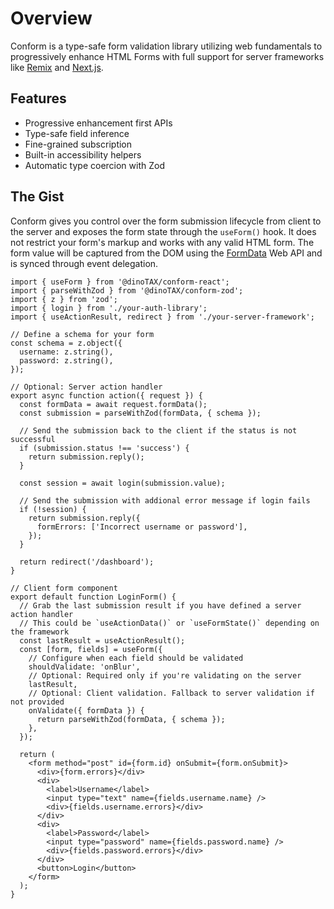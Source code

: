 # Overview

Conform is a type-safe form validation library utilizing web fundamentals to progressively enhance HTML Forms with full support for server frameworks like [Remix](https://remix.run) and [Next.js](https://nextjs.org).

## Features

- Progressive enhancement first APIs
- Type-safe field inference
- Fine-grained subscription
- Built-in accessibility helpers
- Automatic type coercion with Zod

## The Gist

Conform gives you control over the form submission lifecycle from client to the server and exposes the form state through the `useForm()` hook. It does not restrict your form's markup and works with any valid HTML form. The form value will be captured from the DOM using the [FormData](https://developer.mozilla.org/en-US/docs/Web/API/FormData) Web API and is synced through event delegation.

```tsx
import { useForm } from '@dinoTAX/conform-react';
import { parseWithZod } from '@dinoTAX/conform-zod';
import { z } from 'zod';
import { login } from './your-auth-library';
import { useActionResult, redirect } from './your-server-framework';

// Define a schema for your form
const schema = z.object({
  username: z.string(),
  password: z.string(),
});

// Optional: Server action handler
export async function action({ request }) {
  const formData = await request.formData();
  const submission = parseWithZod(formData, { schema });

  // Send the submission back to the client if the status is not successful
  if (submission.status !== 'success') {
    return submission.reply();
  }

  const session = await login(submission.value);

  // Send the submission with addional error message if login fails
  if (!session) {
    return submission.reply({
      formErrors: ['Incorrect username or password'],
    });
  }

  return redirect('/dashboard');
}

// Client form component
export default function LoginForm() {
  // Grab the last submission result if you have defined a server action handler
  // This could be `useActionData()` or `useFormState()` depending on the framework
  const lastResult = useActionResult();
  const [form, fields] = useForm({
    // Configure when each field should be validated
    shouldValidate: 'onBlur',
    // Optional: Required only if you're validating on the server
    lastResult,
    // Optional: Client validation. Fallback to server validation if not provided
    onValidate({ formData }) {
      return parseWithZod(formData, { schema });
    },
  });

  return (
    <form method="post" id={form.id} onSubmit={form.onSubmit}>
      <div>{form.errors}</div>
      <div>
        <label>Username</label>
        <input type="text" name={fields.username.name} />
        <div>{fields.username.errors}</div>
      </div>
      <div>
        <label>Password</label>
        <input type="password" name={fields.password.name} />
        <div>{fields.password.errors}</div>
      </div>
      <button>Login</button>
    </form>
  );
}
```
